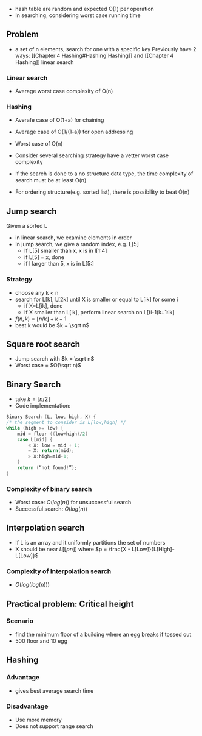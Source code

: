 - hash table are random and expected O(1) per operation
- In searching, considering worst case running time


## Problem
- a set of n elements, search for one with a specific key
Previously have 2 ways: [[Chapter 4 Hashing#Hashing|Hashing]] and [[Chapter 4 Hashing]] linear search

### Linear search
- Average worst case complexity of O(n)
### Hashing
- Averafe case of O(1+a) for chaining
- Average case of O(1/(1-a)) for open addressing
- Worst case of O(n)


- Consider several searching strategy have a vetter worst case complexity

- If the search is done to a no structure data type, the time complexity of search must be at least O(n)
- For ordering structure(e.g. sorted list), there is possibility to beat O(n)



## Jump search
Given a sorted L
- in linear search, we examine elements in order
- In jump search, we give a random index, e.g. L[5] 
	- If L[5] smaller than x, x is in l[1:4]
	- if L[5] = x, done
	- if l larger than 5, x is in L[5:]

### Strategy
- choose any k < n
- search for L[k], L[2k] until X is smaller or equal to L[ik] for some i
	- if X=L[ik], done
	- if X  smaller than L[ik], perform linear search on L[(i-1)k+1:ik]
-  $f(n,k) = \lfloor n/k \rfloor +k - 1$
- best k would be $k = \sqrt n$

## Square root search
- Jump search with $k = \sqrt n$
- Worst case = $O(\sqrt n)$


## Binary Search
- take $k = \lfloor n/2 \rfloor$
- Code implementation:
```C++
Binary Search (L, low, high, X) {
/* the segment to consider is L[low,high] */
while (high >= low) {
	mid = floor ((low+high)/2) 
	case L[mid] {
		< X: low = mid + 1;
		= X: return(mid);
		> X:high=mid-1;
	}
	return (“not found!”);
}
```





### Complexity of binary search
- Worst case: $O(log(n))$ for unsuccessful search
- Successful search: $O(log(n))$


## Interpolation search
- If L is an array and it uniformly partitions the set of numbers
- X should be near $L[\lfloor pn \rfloor]$ where  $p = \frac{X - L[Low]}{L[High]-L[Low]}$


### Complexity of Interpolation search
- $O(log(log(n)))$


## Practical problem: Critical height
### Scenario
- find the minimum floor of a building where an egg breaks if tossed out
- 500 floor and 10 egg




## Hashing
### Advantage
- gives best average search time
### Disadvantage
- Use more memory
- Does not support range search
